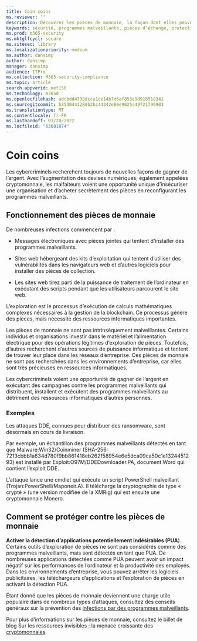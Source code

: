 ```yaml
---
title: Coin coins
ms.reviewer: ''
description: Découvrez les pièces de monnaie, la façon dont elles peuvent infecter les appareils et ce que vous pouvez faire pour vous protéger.
keywords: sécurité, programmes malveillants, pièces d’échange, protection, cryptomonnaie
ms.prod: m365-security
ms.mktglfcycl: secure
ms.sitesec: library
ms.localizationpriority: medium
ms.author: dansimp
author: dansimp
manager: dansimp
audience: ITPro
ms.collection: M365-security-compliance
ms.topic: article
search.appverid: met150
ms.technology: m365d
ms.openlocfilehash: adcbdd4738dcca1ce14b7d6af853e9d91b518341
ms.sourcegitcommit: b3530441288b2bc44342e00e9025a49721796903
ms.translationtype: MT
ms.contentlocale: fr-FR
ms.lasthandoff: 03/20/2022
ms.locfileid: "63681874"
---
```

# <a name="coin-miners"></a>Coin coins

Les cybercriminels recherchent toujours de nouvelles façons de gagner de l’argent. Avec l’augmentation des devises numériques, également appelées cryptomonnaie, les malfaiteurs voient une opportunité unique d’insécuriser une organisation et d’acheter secrètement des pièces en reconfigurant les programmes malveillants.

## <a name="how-coin-miners-work"></a>Fonctionnement des pièces de monnaie

De nombreuses infections commencent par :

- Messages électroniques avec pièces jointes qui tentent d’installer des programmes malveillants.

- Sites web hébergeant des kits d’exploitation qui tentent d’utiliser des vulnérabilités dans les navigateurs web et d’autres logiciels pour installer des pièces de collection.

- Les sites web tirez parti de la puissance de traitement de l’ordinateur en exécutant des scripts pendant que les utilisateurs parcourent le site web.

L’exploration est le processus d’exécution de calculs mathématiques complexes nécessaires à la gestion de la blockchain. Ce processus génère des pièces, mais nécessite des ressources informatiques importantes.

Les pièces de monnaie ne sont pas intrinsèquement malveillantes. Certains individus et organisations investir dans le matériel et l’alimentation électrique pour des opérations légitimes d’exploration de pièces. Toutefois, d’autres recherchent d’autres sources de puissance informatique et tentent de trouver leur place dans les réseaux d’entreprise. Ces pièces de monnaie ne sont pas recherchées dans les environnements d’entreprise, car elles sont très précieuses en ressources informatiques.

Les cybercriminels voient une opportunité de gagner de l’argent en exécutant des campagnes contre les programmes malveillants qui distribuent, installent et exécutent des programmes malveillants au détriment des ressources informatiques d’autres personnes.

### <a name="examples"></a>Exemples

Les attaques DDE, connues pour distribuer des ransomware, sont désormais en cours de livraison.

Par exemple, un échantillon des programmes malveillants détectés en tant que Malware:Win32/Coinminer (SHA-256: 7213cbbb1a634d780f9bb861418eb262f58954e6e5dca09ca50c1e1324451293) est installé par Exploit:O97M/DDEDownloader.PA, document Word qui contient l’exploit DDE.

L’attaque lance une cmdlet qui exécute un script PowerShell malveillant (Trojan:PowerShell/Maponeir.A). Il télécharge la cryptographie de type « crypté » (une version modifiée de la XMRig) qui est ensuite une cryptomonnaie Monero.

## <a name="how-to-protect-against-coin-miners"></a>Comment se protéger contre les pièces de monnaie

**Activer la détection d’applications potentiellement indésirables (PUA**). Certains outils d’exploration de pièces ne sont pas considérés comme des programmes malveillants, mais sont détectés en tant que PUA. De nombreuses applications détectées comme PUA peuvent avoir un impact négatif sur les performances de l’ordinateur et la productivité des employés. Dans les environnements d’entreprise, vous pouvez arrêter les logiciels publicitaires, les téléchargeurs d’applications et l’exploration de pièces en activant la détection PUA.

Étant donné que les pièces de monnaie deviennent une charge utile populaire dans de nombreux types d’attaques, consultez des conseils généraux sur la prévention des [infections par des programmes malveillants](prevent-malware-infection.md).

Pour plus d’informations sur les pièces de monnaie, consultez le billet de blog Sur les ressources invisibles : la menace croissante des [cryptomonnaies](https://cloudblogs.microsoft.com/microsoftsecure/2018/03/13/invisible-resource-thieves-the-increasing-threat-of-cryptocurrency-miners/).
